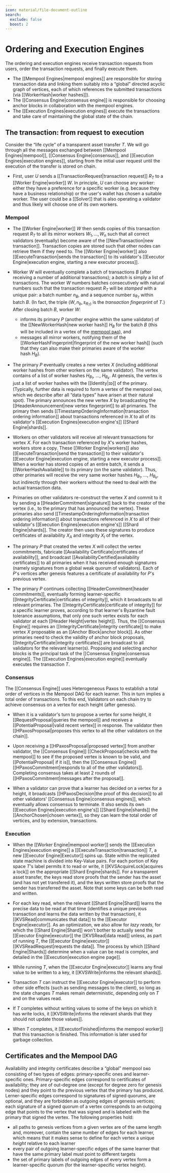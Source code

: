 ```yaml
---
icon: material/file-document-outline
search:
  exclude: false
  boost: 2
---
```


# Ordering and Execution Engines

The ordering and execution engines receive transaction requests from users,
order the transaction requests, and
finally execute them.
- The [[Mempool Engines|mempool engines]] are responsible for
  storing transaction data and linking them suitably into
  a “global” directed acyclic graph of vertices,
  each of which references the submitted transactions (via [[WorkerHash|worker hashes]]).
- The [[Consensus Engine|consensus engine]] is responsible for choosing anchor blocks
  in collaboration with the mempool engines.
- The [[Execution Engines|execution engines]] execute the transactions
  and take care of maintaining the global state of the chain.

## The transaction: from request to execution

Consider the “life cycle” of a transparent asset transfer $T$.
We will go through all the messages exchanged between
 [[Mempool Engines|mempool]], [[Consensus Engine|consensus]], and
 [[Execution Engines|execution engines]], starting from the initial
 user request until the execution of the transfer is stored on chain.

- First, user $U$ sends a [[TransactionRequest|transaction request]]
   $R_T$ to a [[Worker Engine|worker]] $W$.
  In principle, $U$ can choose any worker:
   either they have a preference for a specific worker
   (e.g. because they have a business relationship)
   or the user's wallet has chosen a suitable worker.
  The user could be a [[Solver]] that is also operating a validator
   and thus likely will choose one of its own workers.
  <!-- Here we of course have already the example that
  workers might have some kind of priority service... -->

### Mempool

- The [[Worker Engine|worker]] $W$ then
   sends copies of this transaction request $R_T$ to
   all its mirror workers $W_1, \dotsc, W_n$ such that
   all correct validators (eventually) become aware of the
   [[NewTransaction|new transaction]].
  Transaction copies are stored such that other nodes can retrieve
   them if they need to.
  The [[Worker Engine|worker]] also
   [[ExecuteTransaction|sends the transaction]] to its validator's
   [[Executor Engine|execution engine, starting a new executor process]].

- Worker $W$ will eventually complete a batch of transactions $B$
   (after  receiving a number of additional transactions);
   a _batch_ is simply a list of transactions.
  The worker $W$ numbers batches consecutively with natural numbers
  such that the transaction request $R_T$ will be _stamped_ with a unique pair:
   a batch number $n_B$,
   and a sequence number $s_{R_T}$ within batch $B$.
  (In fact, the triple $(W,n_b,s_{R_T)}$ is the _transaction fingerprint_ of $T$.)
  After closing batch $B$, worker $W$:
  - informs its primary $P$ (another engine within the same validator) of the
    [[NewWorkerHash|new worker hash]] $H_B$ for the batch $B$
    (this will be included in a vertex of the [mempool ᴅᴀɢ](#certificates-and-the-mempool-dag)),
    and
  - messages all mirror workers,
    notifying them of the [[WorkerHashFingerprint|fingerprint of the new worker hash]]
    (such that they can also make their primaries aware of the worker hash $H_B$).

- The primary $P$ eventually creates a new vertex $X$
  (including additional worker hashes from other workers on the same validator).
  The vertex contains of a list of worker hashes $H_{B_1}$, …, $H_{B_k}$.
  At genesis, the vertex is just a list of worker hashes with the
   [[Identity|ɪᴅ]] of the primary. <!--
  Thereafter, vertices also contain an [[AvailabilityCertificate]] for
   the previous vertex $P$ issued.
  -->(Typically, further data is required to form a vertex of the mempool ᴅᴀɢ,
  which we describe after all “data types” have arisen at their natural spot).
  The primary announces the new vertex $X$ by broadcasting the
   [[HeaderAnnouncement|new vertex fingerprint]] to all primaries.
  The primary then sends
   [[TimestampOrderingInformation|transaction ordering information]]
   about transactions referenced in $X$ to all of its validator's
   [[Execution Engines|execution engine's]] [[Shard Engine|shards]].

- Workers on other validators will receive all relevant transactions for vertex $X$.
  For each transaction referenced by $X$'s worker hashes, workers
   store a copy.
  These [[Worker Engine|workers]] also
   [[ExecuteTransaction|send the transaction]] to their validator's
   [[Executor Engine|execution engine, starting a new executor process]].
  When a worker has stored copies of an entire batch, it sends a
   [[WorkerHashAvailable]] to its primary (on the same validator).
  Thus, other primaries will receive the very same worker hashes
   $H_{B_1}$, …, $H_{B_k}$, but indirectly through their workers
   without the need to deal with the actual transaction data.

- Primaries on other validators re-construct the vertex $X$ and commit
   to it by sending a [[HeaderCommitment|signature]] back to the
   creator of the vertex
   (i.e., to the primary that has announced the vertex).
  These primaries also send
   [[TimestampOrderingInformation|transaction ordering information]]
   about transactions referenced in $X$ to all of their validator's
   [[Execution Engines|execution engine's]] [[Shard Engine|shards]].
  The creator then uses these signatures to produce certificates of
   availability $X_A$ and integrity $X_I$ of the vertex.

- The primary $P$ that created the vertex $X$ will collect the vertex
   commitments, fabricate
   [[Availability Certificate|certificates of availability]],
   and broadcast [[AvailabilityCertified|availability certificates]]
   to all primaries when it has received enough signatures
   (namely signatures from a global weak quorum of validators).
  Each of $P$'s vertices after genesis features a certificate of
   availability for $P$'s previous vertex.

- The primary $P$ continues collecting
   [[HeaderCommitment|header commitments]],
   eventually forming learner-specific
   [[IntegrityCertificate|certificates of integrity]],
   which it broadcasts to all relevant primaries.
  The [[IntegrityCertificate|certificate of integrity]] for a specific
   learner proves, according to that learner's Byzantine fault
   tolerance assumptions, that only one such vertex exists for each
   validator at each [[Header Height|vertex height]].
  Thus, the [[Consensus Engine]] requires an
   [[IntegrityCertificate|integrity certificate]] to make vertex $X$
   proposable as an [[Anchor Block|anchor block]].
  As other primaries need to check the validity of anchor block
   proposals, [[IntegrityCertificate|integrity certificates]] are
   broadcast to all validators for the relevant learner(s).
  Proposing and selecting anchor blocks is the principal task of the
   [[Consensus Engine|consensus engine]].
  The [[Execution Engines|execution engine]] eventually executes the
   transaction $T$.

### Consensus

The [[Consensus Engine]] uses Heterogeneous Paxos to establish a
 total order of vertices in the Mempool DAG for each learner.
This in turn implies a total order of transactions.
To this end, Validators on each chain try to achieve consensus on a
 vertex for each height (after genesis).

- When it is a validator's turn to propose a vertex for some height,
   it [[RequestProposal|queries the mempool]] and receives a
   [[PotentialProposal|valid recent vertex]] in response.
  The validator then
  [[HPaxosProposal|proposes this vertex to all the other validators on the chain]].

- Upon receiving a [[HPaxosProposal|proposed vertex]] from another
   validator, the [[Consensus Engine]]
   [[CheckProposal|checks with the mempool]] to see if the proposed
   vertex is known to be valid, and [[PotentialProposal| if it is]],
   then the [[Consensus Engine]]
   [[HPaxosCommitment|responds to all of the other validators]].
  Completing consensus takes at least 2 rounds of
   [[HPaxosCommitment|messages after the proposal]].

- When a validator can prove that a learner has decided on a vertex
   for a height, it broadcasts
   [[HPaxosDecision|the proof of this decision]] to all other
   validators' [[Consensus Engine|consensus engines]], which
   eventually allows consensus to terminate.
  It also sends its own [[Execution Engines|execution engine's]]
   [[Shard Engine|shards]] the [[AnchorChosen|chosen vertex]],
   so they can learn the total order of vertices, and by extension,
   transactions.

### Execution

- When the [[Worker Engine|mempool worker]] sends the
   [[Execution Engines|execution engine]] a
   [[ExecuteTransaction|transaction]] $T$, a new
   [[Executor Engine|Executor]] spins up.
  State within the replicated state machine is divided into Key-Value pairs.
  For each portion of Key space $T$'s label permits it to read or
   write, it [[KVSAcquireLock|acquires a lock]] on the appropriate
   [[Shard Engine|shards]].
  For a transparent asset transfer, the keys read store proofs
   that the sender has the asset (and has not yet transfered it), and
   the keys written store proofs that the sender has transferred
   the asset.
  Note that some keys can be both read and written.

- For each key read, when the relevant [[Shard Engine|Shard]] learns
   the precise data to be read at that time (identifies a unique
   previous transaction and learns the data written by that
   transaction), it [[KVSRead|communicates that data]] to the
   [[Executor Engine|executor]].
  As an optimization, we also allow for _lazy reads_, for which the
   [[Shard Engine|Shard]] won't bother to actually send the
   [[Executor Engine|executor]] the [[KVSRead|data read]] unless, as
   part of running $T$, the [[Executor Engine|executor]]
   [[KVSReadRequest|requests the data]].
  The process by which [[Shard Engine|Shards]] determine when a value
   can be read is complex, and detailed in the
   [[Execution|execution engine page]].

- While running $T$, when the [[Executor Engine|executor]] learns any
   final value to be written to a key, it
   [[KVSWrite|informs the relevant shards]].

- Transaction $T$ can instruct the [[Executor Engine|executor]] to
   perform other side effects
   (such as sending messages to the client), so long as the state
   changes $T$ makes remain deterministic, depending only on $T$ and
   on the values read.

- If $T$ completes without writing values to some of the keys on which
   it has write locks,
       it [[KVSWrite|informs the relevant shards that they should not update those values]].

- When $T$ completes, it
   [[ExecutorFinished|informs the mempool worker]] that this
   transaction is finished.
  This information is later used for garbage collection.

## Certificates and the Mempool DAG

Availability and integrity certificates describe a “global” mempool ᴅᴀɢ consisting of two types of edges:
primary-specific ones and learner-specific ones.
Primary-specific edges correspond to certificates of availability;
they are of out-degree one (except for degree zero for genesis nodes) and
they point to _the_ previous vertex that the primary has produced.
Lerner-specific edges correspond to signatures of signed quorums,
are optional,
and they are forbidden as outgoing edges of genesis vertices;
each signature of a signed quorum of a vertex corresponds to
an outgoing edge that points to the vertex that was signed
and is labeled with the primary that signed the vertex.
The following properties hold:
- all paths to genesis vertices from a given vertex are of the same length and, moreover,
  contain the same number of edges for each learner,
  which means that it makes sense to define for each vertex a unique _height_ relative to each learner
- every pair of outgoing learner-specific edges of the same learner that have the same primary label must
  point to different targets
- the set of primary labels of outgoing edges of every vertex form
  a learner-specific quorum (for the learner-specific vertex height).
